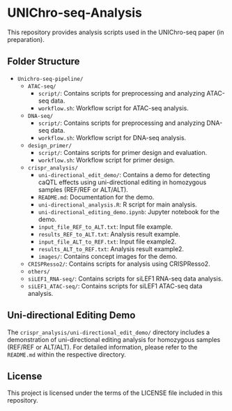 # UNIChro-seq-Analysis

This repository provides analysis scripts used in the UNIChro-seq paper (in preparation).

## Folder Structure

* `Unichro-seq-pipeline/`
   * `ATAC-seq/`
      * `script/`: Contains scripts for preprocessing and analyzing ATAC-seq data.
      * `workflow.sh`: Workflow script for ATAC-seq analysis.
   * `DNA-seq/`
      * `script/`: Contains scripts for preprocessing and analyzing DNA-seq data.
      * `workflow.sh`: Workflow script for DNA-seq analysis.
   * `design_primer/`
      * `script/`: Contains scripts for primer design and evaluation.
      * `workflow.sh`: Workflow script for primer design.
   * `crispr_analysis/`
      * `uni-directional_edit_demo/`: Contains a demo for detecting caQTL effects using uni-directional editing in homozygous samples (REF/REF or ALT/ALT).      
      * `README.md`: Documentation for the demo.
      * `uni-directional_analysis.R`: R script for main analysis.
      * `uni-directional_editing_demo.ipynb`: Jupyter notebook for the demo.
      * `input_file_REF_to_ALT.txt`: Input file example.
      * `results_REF_to_ALT.txt`: Analysis result example.
      * `input_file_ALT_to_REF.txt`: Input file example2.
      * `results_ALT_to_REF.txt`: Analysis result example2.
      * `images/`: Contains concept images for the demo.
   * `CRISPResso2/`: Contains scripts for analysis using CRISPResso2.
   * `others/`
   * `siLEF1_RNA-seq/`: Contains scripts for siLEF1 RNA-seq data analysis.
   * `siLEF1_ATAC-seq/`: Contains scripts for siLEF1 ATAC-seq data analysis.

## Uni-directional Editing Demo

The `crispr_analysis/uni-directional_edit_demo/` directory includes a demonstration of uni-directional editing analysis for homozygous samples (REF/REF or ALT/ALT). For detailed information, please refer to the `README.md` within the respective directory.

## License

This project is licensed under the terms of the LICENSE file included in this repository.
